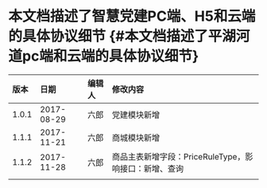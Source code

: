 # 本文档描述了智慧党建PC端、H5和云端的具体协议细节 {#本文档描述了平湖河道pc端和云端的具体协议细节}

| 版本 | 日期 | 编辑人 | 修改内容 |
| :--- | :--- | :--- | :--- |
| 1.0.1 | 2017-08-29 | 六郎 | 党建模块新增 |
| 1.1.1 | 2017-11-21 | 六郎 | 商城模块新增 |
| 1.1.2 | 2017-11-28 | 六郎 | 商品主表新增字段：PriceRuleType，影响接口：新增、查询 |
|  |  |  |  | 
  


